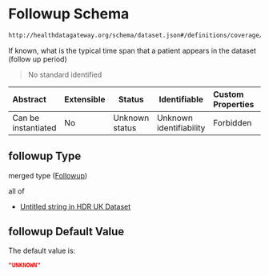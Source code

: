 # Followup Schema

```txt
http://healthdatagateway.org/schema/dataset.json#/definitions/coverage/properties/followup
```

If known, what is the typical time span that a patient appears in the dataset (follow up period)


> No standard identified
>

| Abstract            | Extensible | Status         | Identifiable            | Custom Properties | Additional Properties | Access Restrictions | Defined In                                                                 |
| :------------------ | ---------- | -------------- | ----------------------- | :---------------- | --------------------- | ------------------- | -------------------------------------------------------------------------- |
| Can be instantiated | No         | Unknown status | Unknown identifiability | Forbidden         | Allowed               | none                | [dataset.schema.json\*](../out/dataset.schema.json "open original schema") |

## followup Type

merged type ([Followup](dataset-definitions-coverage-properties-followup.md))

all of

-   [Untitled string in HDR UK Dataset](dataset-definitions-followup.md "check type definition")

## followup Default Value

The default value is:

```json
"UNKNOWN"
```
